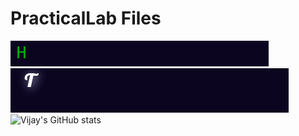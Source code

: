 # PracticalLab Files
![](../1.gif)
<br>
![](../2.gif)
<br>
![Vijay's GitHub stats](https://github-readme-stats.vercel.app/api?username=vijay320&show_icons=true&theme=vue-dark)
